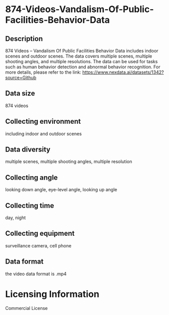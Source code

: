 # 874-Videos-Vandalism-Of-Public-Facilities-Behavior-Data

## Description
874 Videos – Vandalism Of Public Facilities Behavior Data includes indoor scenes and outdoor scenes. The data covers multiple scenes, multiple shooting angles, and multiple resolutions. The data can be used for tasks such as human behavior detection and abnormal behavior recognition.
For more details, please refer to the link: https://www.nexdata.ai/datasets/1342?source=Github


## Data size
874 videos
## Collecting environment
including indoor and outdoor scenes
## Data diversity
multiple scenes, multiple shooting angles, multiple resolution
## Collecting angle
looking down angle, eye-level angle, looking up angle
## Collecting time
day, night
## Collecting equipment
surveillance camera, cell phone
## Data format
the video data format is .mp4
# Licensing Information
Commercial License

